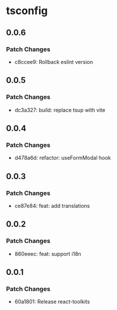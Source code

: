 # tsconfig

## 0.0.6

### Patch Changes

- c8ccee9: Rollback eslint version

## 0.0.5

### Patch Changes

- dc3a327: build: replace tsup with vite

## 0.0.4

### Patch Changes

- d478a6d: refactor: useFormModal hook

## 0.0.3

### Patch Changes

- ce87e84: feat: add translations

## 0.0.2

### Patch Changes

- 860eeec: feat: support i18n

## 0.0.1

### Patch Changes

- 60a1801: Release react-toolkits
